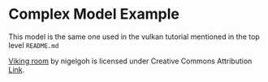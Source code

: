 # Complex Model Example

This model is the same one used in the vulkan tutorial mentioned in the top level `README.md`

[Viking room](<https://skfb.ly/VAKF>) by nigelgoh is licensed under Creative Commons Attribution [Link](<http://creativecommons.org/licenses/by/4.0/>).

